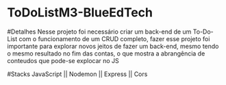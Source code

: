 # ToDoListM3-BlueEdTech
#Detalhes
Nesse projeto foi necessário criar um back-end de um To-Do-List com o funcionamento de um CRUD completo, fazer esse projeto foi importante para explorar novos jeitos de fazer um back-end, mesmo tendo o mesmo resultado no fim das contas, o que mostra a abrangência de conteudos que pode-se explocar no JS

#Stacks
JavaScript || Nodemon || Express || Cors
